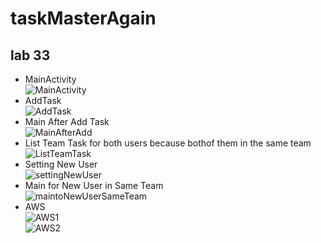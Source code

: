 # taskMasterAgain

## lab 33

* MainActivity<br>
![MainActivity](https://github.com/Amara002/taskMasterAgain/blob/newlab33/main33.jpg)<br>
* AddTask<br>
![AddTask](https://github.com/Amara002/taskMasterAgain/blob/newlab33/add33.jpg)<br>
* Main After Add Task<br>
![MainAfterAdd](https://github.com/Amara002/taskMasterAgain/blob/newlab33/mainAfteradd33.jpg)<br>
* List Team Task for both users because bothof them in the same team<br>
![ListTeamTask](https://github.com/Amara002/taskMasterAgain/blob/newlab33/TeamTask33.jpg)<br>
* Setting New User<br>
![settingNewUser](https://github.com/Amara002/taskMasterAgain/blob/newlab33/settingNewUser33.jpg)<br>
* Main for New User in Same Team<br>
![maintoNewUserSameTeam](https://github.com/Amara002/taskMasterAgain/blob/newlab33/maintoNewUserSameTeam33.jpg)<br>
* AWS<br>
![AWS1](https://github.com/Amara002/taskMasterAgain/blob/newlab33/AWS33(1).png)<br>
![AWS2](https://github.com/Amara002/taskMasterAgain/blob/newlab33/AWS33(2).png)


